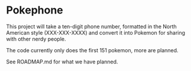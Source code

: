 # Pokephone

This project will take a ten-digit phone number, formatted in the North American style (XXX-XXX-XXXX) and convert it into Pokemon for sharing with other nerdy people.

The code currently only does the first 151 pokemon, more are planned.

See ROADMAP.md for what we have planned.
